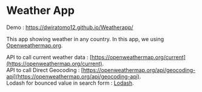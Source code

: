 # Weather App
Demo : https://dwiratomo12.github.io/Weatherapp/

This app showing weather in any country. In this app, we using [Openweathermap.org](https://openweathermap.org/).

API to call current weather data : [https://openweathermap.org/current](https://openweathermap.org/current).  
API to call Direct Geocoding : [https://openweathermap.org/api/geocoding-api](https://openweathermap.org/api/geocoding-api).  
Lodash for bounced value in search form : [Lodash](https://www.jsdelivr.com/package/npm/lodash).  
